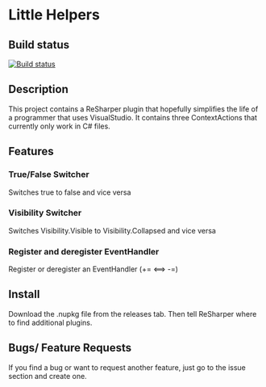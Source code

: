 Little Helpers
==============

Build status
------------

[![Build status](https://ci.appveyor.com/api/projects/status/pdxrj52ehl8bll56/branch/RS2016?svg=true)](https://ci.appveyor.com/project/mgutekunst61363/resharperplugins/branch/RS2016)


Description
-----------

This project contains a ReSharper plugin that hopefully simplifies the life of a programmer that uses VisualStudio. It contains three ContextActions that currently only work in C\# files.

Features
--------

### True/False Switcher

Switches true to false and vice versa

### Visibility Switcher

Switches Visibility.Visible to Visibility.Collapsed and vice versa

### Register and deregister EventHandler

Register or deregister an EventHandler (+= &lt;==&gt; -=)

Install
-------

Download the .nupkg file from the releases tab. Then tell ReSharper where to find additional plugins.

Bugs/ Feature Requests
----------------------

If you find a bug or want to request another feature, just go to the issue section and create one.

